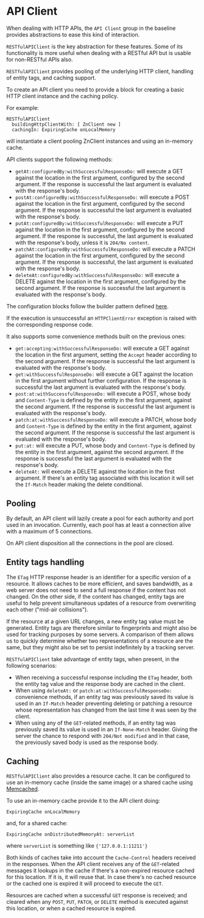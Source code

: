 # API Client

When dealing with HTTP APIs, the `API Client` group in the baseline provides
abstractions to ease this kind of interaction.

`RESTfulAPIClient` is the key abstraction for these features. Some of its
functionality is more useful when dealing with a RESTful API but is usable for
non-RESTful APIs also.

`RESTfulAPIClient` provides pooling of the underlying HTTP client, handling of
entity tags, and caching support.

To create an API client you need to provide a block for creating a basic HTTP
client instance and the caching policy.

For example:

```smalltalk
RESTfulAPIClient
  buildingHttpClientWith: [ ZnClient new ]
  cachingIn: ExpiringCache onLocalMemory
```

will instantiate a client pooling ZnClient instances and using an in-memory cache.

API clients support the following methods:

- `getAt:configuredBy:withSuccessfulResponseDo:` will execute a GET against the
  location in the first argument, configured by the second argument. If the
  response is successful the last argument is evaluated with the response's body.
- `postAt:configuredBy:withSuccessfulResponseDo:` will execute a POST against the
  location in the first argument, configured by the second argument. If the
  response is successful the last argument is evaluated with the response's body.
- `putAt:configuredBy:withSuccessfulResponseDo:` will execute a PUT against the
  location in the first argument, configured by the second argument. If
  the response is successful, the last argument is evaluated with the response's
  body, unless it is `204/No content`.
- `patchAt:configuredBy:withSuccessfulResponseDo:` will execute a PATCH against the
  location in the first argument, configured by the second argument. If
  the response is successful, the last argument is evaluated with the response's
  body.
- `deleteAt:configuredBy:withSuccessfulResponseDo:` will execute a DELETE against
  the location in the first argument, configured by the second argument. If the
  response is successful the last argument is evaluated with the response's body.

The configuration blocks follow the builder pattern defined [here](HTTP-Request.md).

If the execution is unsuccessful an `HTTPClientError` exception is raised with
the corresponding response code.

It also supports some convenience methods built on the previous ones:

- `get:accepting:withSuccessfulResponseDo:` will execute a GET against the
  location in the first argument, setting the `Accept` header according to the
  second argument. If the response is successful the last argument is evaluated
  with the response's body.
- `get:withSuccessfulResponseDo:` will execute a GET against the location in the
  first argument without further configuration. If the response is successful
  the last argument is evaluated with the response's body.
- `post:at:withSuccessfulResponseDo:` will execute a POST, whose body and
  `Content-Type` is defined by the entity in the first argument, against the
  second argument. If the response is successful the last argument is evaluated
  with the response's body.
- `patch:at:withSuccessfulResponseDo:` will execute a PATCH, whose body and
  `Content-Type` is defined by the entity in the first argument, against the
  second argument. If the response is successful the last argument is evaluated
  with the response's body.
- `put:at:` will execute a PUT, whose body and `Content-Type` is defined by the
  entity in the first argument, against the second argument. If the response is
  successful the last argument is evaluated with the response's body.
- `deleteAt:` will execute a DELETE against the location in the first argument.
  If there's an entity tag associated with this location it will set the
  `If-Match` header making the delete conditional.

## Pooling

By default, an API client will lazily create a pool for each authority and port
used in an invocation. Currently, each pool has at least a connection alive with a
maximum of 5 connections.

On API client disposition all the connections in the pool are closed.

## Entity tags handling

The `ETag` HTTP response header is an identifier for a specific version of a
resource. It allows caches to be more efficient, and saves bandwidth, as a web
server does not need to send a full response if the content has not changed. On
the other side, if the content has changed, entity tags are useful to help prevent
simultaneous updates of a resource from overwriting each other ("mid-air collisions").

If the resource at a given URL changes, a new entity tag value must be generated.
Entity tags are therefore similar to fingerprints and might also be used for tracking
purposes by some servers. A comparison of them allows us to quickly determine
whether two representations of a resource are the same, but they might also be
set to persist indefinitely by a tracking server.

`RESTfulAPIClient` take advantage of entity tags, when present, in the following
scenarios:

- When receiving a successful response including the `ETag` header, both the
  entity tag value and the response body are cached in the client.
- When using `deleteAt:` or `patch:at:withSuccessfulResponseDo:` convenience
  methods, if an entity tag was previously saved its value is used in an
  `If-Match` header preventing deleting or patching a resource whose representation
  has changed from the last time it was seen by the client.
- When using any of the `GET`-related methods, if an entity tag was previously
  saved its value is used in an `If-None-Match` header. Giving the server the
  chance to respond with `204/Not modified` and in that case, the previously
  saved body is used as the response body.

## Caching

`RESTfulAPIClient` also provides a resource cache. It can be configured to use an
in-memory cache (inside the same image) or a shared cache using [Memcached](https://www.memcached.org/).

To use an in-memory cache provide it to the API client doing:

```smalltalk
ExpiringCache onLocalMemory
```

and, for a shared cache:

```smalltalk
ExpiringCache onDistributedMemoryAt: serverList
```

where `serverList` is something like `{'127.0.0.1:11211'}`

Both kinds of caches take into account the `Cache-Control` headers received in
the responses. When the API client receives any of the `GET`-related messages it
lookups in the cache if there's a non-expired resource cached for this location.
If it is, it will reuse that. In case there's no cached resource or the cached one
is expired it will proceed to execute the `GET`.

Resources are cached when a successful `GET` response is received; and cleared when
any `POST`, `PUT`, `PATCH`, or `DELETE` method is executed against this location,
or when a cached resource is expired.
